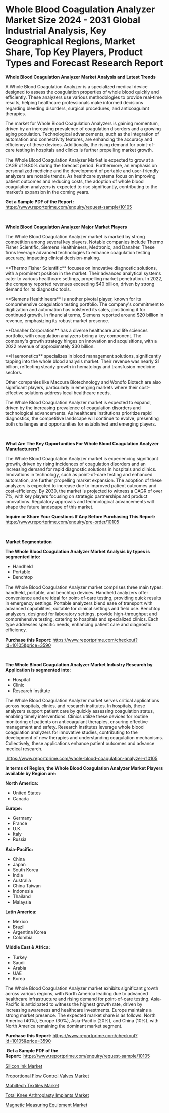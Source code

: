 <p><h1>Whole Blood Coagulation Analyzer Market Size 2024 - 2031 Global Industrial Analysis, Key Geographical Regions, Market Share, Top Key Players, Product Types and Forecast Research Report</h1></p><p><strong>Whole Blood Coagulation Analyzer Market Analysis and Latest Trends</strong></p>
<p><p>A Whole Blood Coagulation Analyzer is a specialized medical device designed to assess the coagulation properties of whole blood quickly and efficiently. These analyzers use various methodologies to provide real-time results, helping healthcare professionals make informed decisions regarding bleeding disorders, surgical procedures, and anticoagulant therapies.</p><p>The market for Whole Blood Coagulation Analyzers is gaining momentum, driven by an increasing prevalence of coagulation disorders and a growing aging population. Technological advancements, such as the integration of automation and connectivity features, are enhancing the accuracy and efficiency of these devices. Additionally, the rising demand for point-of-care testing in hospitals and clinics is further propelling market growth.</p><p>The Whole Blood Coagulation Analyzer Market is expected to grow at a CAGR of 9.80% during the forecast period. Furthermore, an emphasis on personalized medicine and the development of portable and user-friendly analyzers are notable trends. As healthcare systems focus on improving patient outcomes and reducing costs, the adoption of whole blood coagulation analyzers is expected to rise significantly, contributing to the market's expansion in the coming years.</p></p>
<p><strong>Get a Sample PDF of the Report:&nbsp;</strong> <a href="https://www.reportprime.com/enquiry/request-sample/10105">https://www.reportprime.com/enquiry/request-sample/10105</a></p>
<p>&nbsp;</p>
<p><strong>Whole Blood Coagulation Analyzer Major Market Players</strong></p>
<p><p>The Whole Blood Coagulation Analyzer market is marked by strong competition among several key players. Notable companies include Thermo Fisher Scientific, Siemens Healthineers, Medtronic, and Danaher. These firms leverage advanced technologies to enhance coagulation testing accuracy, impacting clinical decision-making.</p><p>**Thermo Fisher Scientific** focuses on innovative diagnostic solutions, with a prominent position in the market. Their advanced analytical systems cater to various healthcare settings, propelling market penetration. In 2022, the company reported revenues exceeding $40 billion, driven by strong demand for its diagnostic tools.</p><p>**Siemens Healthineers** is another pivotal player, known for its comprehensive coagulation testing portfolio. The company's commitment to digitization and automation has bolstered its sales, positioning it for continued growth. In financial terms, Siemens reported around $20 billion in revenue, emphasizing its robust market presence.</p><p>**Danaher Corporation** has a diverse healthcare and life sciences portfolio, with coagulation analyzers being a key component. The company's growth strategy hinges on innovation and acquisitions, with a 2022 revenue of approximately $30 billion.</p><p>**Haemonetics** specializes in blood management solutions, significantly tapping into the whole blood analysis market. Their revenue was nearly $1 billion, reflecting steady growth in hematology and transfusion medicine sectors.</p><p>Other companies like Maccura Biotechnology and Wondfo Biotech are also significant players, particularly in emerging markets where their cost-effective solutions address local healthcare needs.</p><p>The Whole Blood Coagulation Analyzer market is expected to expand, driven by the increasing prevalence of coagulation disorders and technological advancements. As healthcare institutions prioritize rapid diagnostics, the competitive landscape will continue to evolve, presenting both challenges and opportunities for established and emerging players.</p></p>
<p>&nbsp;</p>
<p><strong>What Are The Key Opportunities For Whole Blood Coagulation Analyzer Manufacturers?</strong></p>
<p><p>The Whole Blood Coagulation Analyzer market is experiencing significant growth, driven by rising incidences of coagulation disorders and an increasing demand for rapid diagnostic solutions in hospitals and clinics. Innovations in technology, such as point-of-care testing and enhanced automation, are further propelling market expansion. The adoption of these analyzers is expected to increase due to improved patient outcomes and cost-efficiency. By 2030, the market is projected to witness a CAGR of over 7%, with key players focusing on strategic partnerships and product innovations. Regulatory approvals and technological advancements will shape the future landscape of this market.</p></p>
<p><strong>Inquire or Share Your Questions If Any Before Purchasing This Report:</strong> <a href="https://www.reportprime.com/enquiry/pre-order/10105">https://www.reportprime.com/enquiry/pre-order/10105</a></p>
<p>&nbsp;</p>
<p><strong>Market Segmentation</strong></p>
<p><strong>The Whole Blood Coagulation Analyzer Market Analysis by types is segmented into:</strong></p>
<p><ul><li>Handheld</li><li>Portable</li><li>Benchtop</li></ul></p>
<p><p>The Whole Blood Coagulation Analyzer market comprises three main types: handheld, portable, and benchtop devices. Handheld analyzers offer convenience and are ideal for point-of-care testing, providing quick results in emergency settings. Portable analyzers blend ease of transport with advanced capabilities, suitable for clinical settings and field use. Benchtop analyzers, designed for laboratory settings, provide high-throughput and comprehensive testing, catering to hospitals and specialized clinics. Each type addresses specific needs, enhancing patient care and diagnostic efficiency.</p></p>
<p><strong>Purchase this Report:&nbsp;</strong><a href="https://www.reportprime.com/checkout?id=10105&price=3590">https://www.reportprime.com/checkout?id=10105&price=3590</a></p>
<p>&nbsp;</p>
<p><strong>The Whole Blood Coagulation Analyzer Market Industry Research by Application is segmented into:</strong></p>
<p><ul><li>Hospital</li><li>Clinic</li><li>Research Institute</li></ul></p>
<p><p>The Whole Blood Coagulation Analyzer market serves critical applications across hospitals, clinics, and research institutes. In hospitals, these analyzers support patient care by quickly assessing coagulation status, enabling timely interventions. Clinics utilize these devices for routine monitoring of patients on anticoagulant therapies, ensuring effective management and safety. Research institutes leverage whole blood coagulation analyzers for innovative studies, contributing to the development of new therapies and understanding coagulation mechanisms. Collectively, these applications enhance patient outcomes and advance medical research.</p></p>
<p><a href="https://www.reportprime.com/whole-blood-coagulation-analyzer-r10105">&nbsp;https://www.reportprime.com/whole-blood-coagulation-analyzer-r10105</a></p>
<p><strong>In terms of Region, the Whole Blood Coagulation Analyzer Market Players available by Region are:</strong></p>
<p>
    <p> <strong> North America: </strong>
        <ul>
            <li>United States</li>
            <li>Canada</li>
        </ul>
        </p> 
    <p> <strong> Europe: </strong>
        <ul>
            <li>Germany</li>
            <li>France</li>
            <li>U.K.</li>
            <li>Italy</li>
            <li>Russia</li>
        </ul>
        </p> 
    <p> <strong> Asia-Pacific: </strong>
        <ul>
            <li>China</li>
            <li>Japan</li>
            <li>South Korea</li>
            <li>India</li>
            <li>Australia</li>
            <li>China Taiwan</li>
            <li>Indonesia</li>
            <li>Thailand</li>
            <li>Malaysia</li>
        </ul>
        </p> 
    <p> <strong> Latin America: </strong>
        <ul>
            <li>Mexico</li>
            <li>Brazil</li>
            <li>Argentina Korea</li>
            <li>Colombia</li>
        </ul>
        </p> 
    <p> <strong> Middle East & Africa: </strong>
        <ul>
            <li>Turkey</li>
            <li>Saudi</li>
            <li>Arabia</li>
            <li>UAE</li>
            <li>Korea</li>
        </ul>
    </p>
    </p>
<p><p>The Whole Blood Coagulation Analyzer market exhibits significant growth across various regions, with North America leading due to advanced healthcare infrastructure and rising demand for point-of-care testing. Asia-Pacific is anticipated to witness the highest growth rate, driven by increasing awareness and healthcare investments. Europe maintains a strong market presence. The expected market share is as follows: North America (40%), Europe (30%), Asia-Pacific (20%), and China (10%), with North America remaining the dominant market segment.</p></p>
<p><strong>Purchase this Report: </strong><a href="https://www.reportprime.com/checkout?id=10105&price=3590">https://www.reportprime.com/checkout?id=10105&price=3590</a></p>
<p>&nbsp;<strong>Get a Sample PDF of the Report:&nbsp;&nbsp;</strong><a href="https://www.reportprime.com/enquiry/request-sample/10105">https://www.reportprime.com/enquiry/request-sample/10105</a></p>
<p><strong></strong></p>
<p><p><a href="https://issuu.com/reportprime-2/docs/silicon-ink-market-size-2030.pptx_c6145620a2df67">Silicon Ink Market</a></p><p><a href="https://medium.com/@jsksk366/the-proportional-flow-control-valves-market-decisions-are-mostly-driven-by-resource-optimization-08bd0102465a">Proportional Flow Control Valves Market</a></p><p><a href="https://issuu.com/reportprime-2/docs/mobiltech-textiles-market-size-2030_11232a5ee5940b">Mobiltech Textiles Market</a></p><p><a href="https://www.linkedin.com/pulse/total-knee-arthroplasty-implants-market-forecast-global-trends-blewc?trackingId=LAPkJlA3RAuf2RF6%2BF0G9w%3D%3D">Total Knee Arthroplasty Implants Market</a></p><p><a href="https://medium.com/@jsksk366/the-magnetic-measuring-equipment-market-research-report-provides-an-in-depth-and-up-to-date-208c5084b2fb">Magnetic Measuring Equipment Market</a></p></p>
